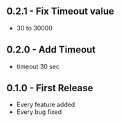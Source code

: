 ## 0.2.1 - Fix Timeout value

* 30 to 30000


## 0.2.0 - Add Timeout

* timeout 30 sec


## 0.1.0 - First Release

* Every feature added
* Every bug fixed
